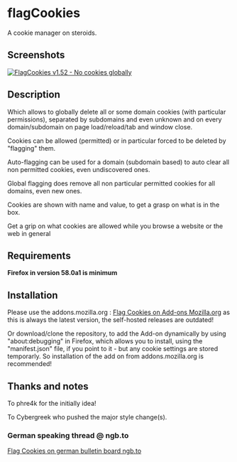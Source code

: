 # flagCookies
A cookie manager on steroids.


## Screenshots

[![FlagCookies v1.52 - No cookies globally](https://www.picflash.org/img/2017/12/27/ecj5i3fo97aslsk.png "FlagCookies 1.52 - No cookies globally, if I dont permit a cookie myself!")](https://www.picflash.org/viewer.php?img=ecj5i3fo97aslsk.png)

## Description

Which allows to globally delete all or some domain cookies (with particular permissions), separated by subdomains and even unknown and on every domain/subdomain on page load/reload/tab and window close.

Cookies can be allowed (permitted) or in particular forced to be deleted by "flagging" them.

Auto-flagging can be used for a domain (subdomain based) to auto clear all non permitted cookies, even undiscovered ones.

Global flagging does remove all non particular permitted cookies for all domains, even new ones.

Cookies are shown with name and value, to get a grasp on what is in the box.

Get a grip on what cookies are allowed while you browse a website or the web in general


## Requirements

**Firefox in version 58.0a1 is minimum**


## Installation

Please use the addons.mozilla.org : [Flag Cookies on Add-ons Mozilla.org](https://addons.mozilla.org/en-US/firefox/addon/flag-cookies/) as this is always the latest version, the self-hosted releases are outdated!

Or download/clone the repository, to add the Add-on dynamically by using "about:debugging" in Firefox, which allows you to install, using the "manifest.json" file, if you point to it - but any cookie settings are stored temporarly. So installation of the add on from addons.mozilla.org is recommended!

## Thanks and notes

To phre4k for the initially idea!

To Cybergreek who pushed the major style change(s).

### German speaking thread @ ngb.to
[Flag Cookies on german bulletin board ngb.to](https://ngb.to/threads/32496-Firefox-Addon-FlagCookies)
